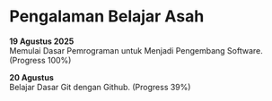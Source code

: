 # Pengalaman Belajar Asah

**19 Agustus 2025**<br>
Memulai Dasar Pemrograman untuk Menjadi Pengembang Software. (Progress 100%)

**20 Agustus**<br>
Belajar Dasar Git dengan Github. (Progress 39%)
